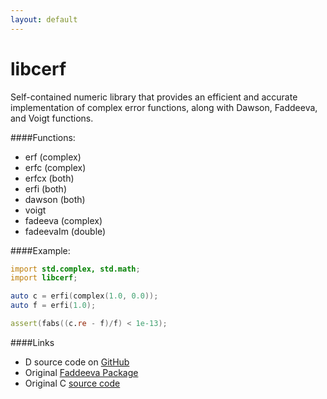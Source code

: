 ```yaml
---
layout: default
---
```


libcerf
=======

Self-contained numeric library that provides an efficient and accurate implementation of complex error functions, along with Dawson, Faddeeva, and Voigt functions.

####Functions:
* erf (complex)
* erfc (complex)
* erfcx (both)
* erfi (both)
* dawson (both)
* voigt
* fadeeva (complex)
* fadeevaIm (double)


####Example:
```D
import std.complex, std.math;
import libcerf;

auto c = erfi(complex(1.0, 0.0));
auto f = erfi(1.0);

assert(fabs((c.re - f)/f) < 1e-13);
```

####Links
* D source code on [GitHub](http://github.com/9il/libcerf)
* Original [Faddeeva Package](http://ab-initio.mit.edu/wiki/index.php/Faddeeva_Package)
* Original C [source code](http://apps.jcns.fz-juelich.de/doku//sc/libcerf)
